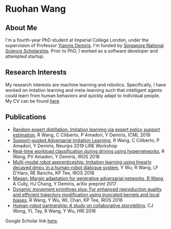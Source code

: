 # Ruohan Wang

## About Me
I'm a fourth-year PhD student at Imperial College London, under the supervision of Professor [Yiannis Demiris](https://www.imperial.ac.uk/people/y.demiris). I'm funded by [Singapore National Science Scholarship](https://www.a-star.edu.sg/Scholarships/For-Graduate-Studies/National-Science-Scholarship-PhD). Prior to PhD, I worked as a software developer and attempted startup.

## Research Interests
My research interests are machine learning and robotics. Specifically, I have worked on imtation learning and meta-learning such that intelligent agents could learn from human behaviors and quickly adapt to individual people.
My CV can be found [here](https://ruohanw.github.io/cv_ruohan.pdf)

## Publications
* [Random expert distillation: Imitation learning via expert policy support estimation](https://arxiv.org/pdf/1905.06750), R Wang, C Ciliberto, P Amadori, Y Demiris, ICML 2019
* [Support-guided Adversarial Imitation Learning](https://openreview.net/pdf?id=r1x3unVKPS), R Wang, C Ciliberto, P Amadori, Y Demiris, Neurips 2019 LIRE Workshop
* [Real-time workload classification during driving using hypernetworks](https://ieeexplore.ieee.org/iel7/8574473/8593358/08594305.pdf), R Wang, PV Amadori, Y Demiris, IROS 2018
* [Multi-modal robot apprenticeship: Imitation learning using linearly decayed dmp+ in a human-robot dialogue system](https://ieeexplore.ieee.org/iel7/8574473/8593358/08593634.pdf), Y Wu, R Wang, LF D'Haro, RE Banchs, KP Tee, IROS 2018
* [Magan: Margin adaptation for generative adversarial networks, R Wang](https://arxiv.org/pdf/1704.03817), A Cully, HJ Chang, Y Demiris, arXiv preprint 2017
* [Dynamic movement primitives plus: For enhanced reproduction quality and efficient trajectory modification using truncated kernels and local biases](https://ieeexplore.ieee.org/iel7/7743711/7758082/07759554.pdf), R Wang, Y Wu, WL Chan, KP Tee, IROS 2016
* [Human-robot partnership: A study on collaborative storytelling](https://ieeexplore.ieee.org/iel7/7446754/7451718/07451843.pdf), CJ Wong, YL Tay, R Wang, Y Wu, HRI 2016 

Google Scholar link [here](https://scholar.google.com/citations?user=2N3B7KgAAAAJ&hl=en).

